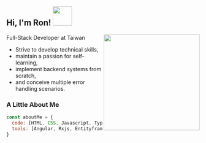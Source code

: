 <h2> Hi, I'm Ron! 
  <img src="https://camo.githubusercontent.com/996dd87d3bb02c5fc85d4232e74ca15aa0d42b4b3bd15afe8bed05dfb608e9d2/68747470733a2f2f6d656469612e74656e6f722e636f6d2f39486d397674484e38673841414141432f636861726d616465722d65766f6c7574696f6e2e676966" width="50">
</h2>

<img align='right' src="https://firebasestorage.googleapis.com/v0/b/ronweb-87615.appspot.com/o/dev-ops-gif-dr.gif?alt=media&token=b1b99937-cc04-4b75-8886-b7d88909bce1" width="250">
<div>
  <p>Full-Stack Developer at Taiwan</p>
  <ul>
    <li>Strive to develop technical skills,</li>
    <li>maintain a passion for self-learning,</li>
    <li>implement backend systems from scratch,</li>
    <li>and conceive multiple error handling scenarios.</li>
  </ul>
</div>
<h3>
A Little About Me
</h3>

```javascript
const aboutMe = {
  code: [HTML, CSS, Javascript, Typescript, C#],
  tools: [Angular, Rxjs, Entityframework, Docker, MsSql]
}
```
